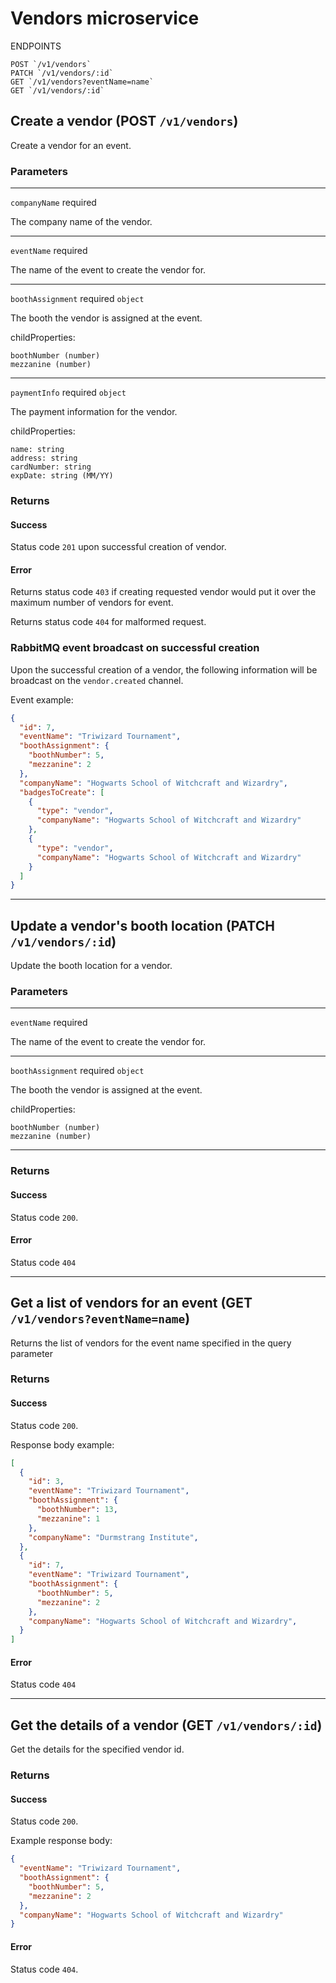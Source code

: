 # Vendors microservice

ENDPOINTS

```
POST `/v1/vendors`
PATCH `/v1/vendors/:id`
GET `/v1/vendors?eventName=name`
GET `/v1/vendors/:id`
```

## Create a vendor (POST `/v1/vendors`)

Create a vendor for an event.

### Parameters
--------------------------
`companyName` required

The company name of the vendor.

------------------------------------------

`eventName` required

The name of the event to create the vendor for.

--------------------------

`boothAssignment` required `object`

The booth the vendor is assigned at the event.

childProperties:
```
boothNumber (number)
mezzanine (number)
```
---------------------------

`paymentInfo` required `object`

The payment information for the vendor.

childProperties:
```
name: string
address: string
cardNumber: string
expDate: string (MM/YY)
```

### Returns

#### Success
Status code `201` upon successful creation of vendor.

#### Error

Returns status code `403` if creating requested vendor would put it over the maximum number of vendors for event.

Returns status code `404` for malformed request.

### RabbitMQ event broadcast on successful creation

Upon the successful creation of a vendor, the following information will be broadcast on the `vendor.created` channel.

Event example:

```json
{
  "id": 7,
  "eventName": "Triwizard Tournament",
  "boothAssignment": {
    "boothNumber": 5,
    "mezzanine": 2
  },
  "companyName": "Hogwarts School of Witchcraft and Wizardry",
  "badgesToCreate": [
    {
      "type": "vendor",
      "companyName": "Hogwarts School of Witchcraft and Wizardry" 
    },
    {
      "type": "vendor",
      "companyName": "Hogwarts School of Witchcraft and Wizardry" 
    }
  ]
}
```

--------------------------

## Update a vendor's booth location (PATCH `/v1/vendors/:id`)

Update the booth location for a vendor.

### Parameters
------------------
`eventName` required

The name of the event to create the vendor for.

--------------------------

`boothAssignment` required `object`

The booth the vendor is assigned at the event.

childProperties:
```
boothNumber (number)
mezzanine (number)
```
---------------------------

### Returns

#### Success

Status code `200`.

#### Error

Status code `404`

---------------------

## Get a list of vendors for an event (GET `/v1/vendors?eventName=name`)

Returns the list of vendors for the event name specified in the query parameter

### Returns

#### Success

Status code `200`.

Response body example:

```json
[
  {
    "id": 3,
    "eventName": "Triwizard Tournament",
    "boothAssignment": {
      "boothNumber": 13,
      "mezzanine": 1
    },
    "companyName": "Durmstrang Institute",
  },
  {
    "id": 7,
    "eventName": "Triwizard Tournament",
    "boothAssignment": {
      "boothNumber": 5,
      "mezzanine": 2
    },
    "companyName": "Hogwarts School of Witchcraft and Wizardry",
  }
]
```

#### Error

Status code `404`

------------------------

## Get the details of a vendor (GET `/v1/vendors/:id`)

Get the details for the specified vendor id.

### Returns

#### Success

Status code `200`.

Example response body:

```json
{
  "eventName": "Triwizard Tournament",
  "boothAssignment": {
    "boothNumber": 5,
    "mezzanine": 2
  },
  "companyName": "Hogwarts School of Witchcraft and Wizardry"
}
```

#### Error

Status code `404`.
